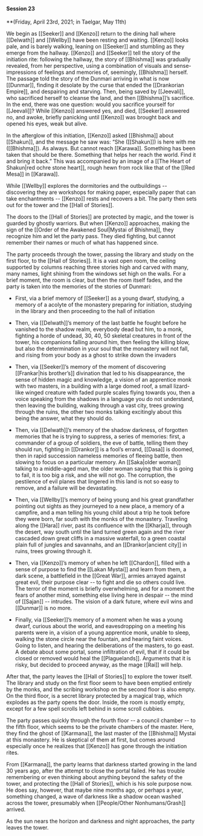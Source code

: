 #### Session 23

**(Friday, April 23rd, 2021; in Taelgar, May 11th)

We begin as [[Seeker]] and [[Kenzo]] return to the dining hall where [[Delwath]] and [[Wellby]] have been resting and waiting. [[Kenzo]] looks pale, and is barely walking, leaning on [[Seeker]] and stumbling as they emerge from the hallway. [[Kenzo]] and [[Seeker]] tell the story of the initiation rite: following the hallway, the story of [[Bhishma]] was gradually revealed, from her perspective, using a combination of visuals and sense-impressions of feelings and memories of, seemingly, [[Bhishma]] herself. The passage told the story of the Dunmari arriving in what is now [[Dunmar]], finding it desolate by the curse that ended the [[Drankorian Empire]], and despairing and starving. Then, being saved by [[Jeevali]], who sacrificed herself to cleanse the land, and then [[Bhishma]]’s sacrifice. In the end, there was one question: would you sacrifice yourself for [[Jeevali]]? While [[Kenzo]] answered yes, and died, [[Seeker]] answered no, and awoke, briefly panicking until [[Kenzo]] was brought back and opened his eyes, weak but alive. 

In the afterglow of this initiation, [[Kenzo]] asked [[Bhishma]] about [[Shakun]], and the message he saw was: “She ([[Shakun]]) is here with me ([[Bhishma]]). As always. But cannot reach [[Karawa]]. Something has been taken that should be there. Something that helps her reach the world. Find it and bring it back.” This was accompanied by an image of a [[The Heart of Shakun|red ochre stone heart]], rough hewn from rock like that of the [[Red Mesa]] in [[Karawa]]. 

While [[Wellby]] explores the dormitories and the outbuildings -- discovering they are workshops for making paper, especially paper that can take enchantments -- [[Kenzo]] rests and recovers a bit. The party then sets out for the tower and the [[Hall of Stories]].

The doors to the [[Hall of Stories]] are protected by magic, and the tower is guarded by ghostly warriors. But when [[Kenzo]] approaches, making the sign of the [[Order of the Awakened Soul|Mystai of Bhishma]], they recognize him and let the party pass. They died fighting, but cannot remember their names or much of what has happened since.

The party proceeds through the tower, passing the library and study on the first floor, to the [[Hall of Stories]]. It is a vast open room, the ceiling supported by columns reaching three stories high and carved with many, many names, light shining from the windows set high on the walls. For a brief moment, the room is clear, but then the room itself fades, and the party is taken into the memories of the stories of Dunmari:

-  First, via a brief memory of [[Seeker]] as a young dwarf, studying, a memory of a acolyte of the monastery preparing for initiation, studying in the library and then proceeding to the hall of initiation
  
-  Then, via [[Delwath]]’s memory of the last battle he fought before he vanished to the shadow realm, everybody dead but him, to a monk, fighting a horde of undead, 30, 40, 50 skeletal creatures in front of the tower, his companions falling around him, then feeling the killing blow, but also the determination in your soul that the monastery will not fall, and rising from your body as a ghost to strike down the invaders
  
-  Then, via [[Seeker]]’s memory of the moment of discovering [[Frankar|his brother’s]] divination that led to his disappearance, the sense of hidden magic and knowledge, a vision of an apprentice monk with two masters, in a building with a large domed roof, a small lizard-like winged creature with faded purple scales flying towards you, then a voice speaking from the shadows in a language you do not understand, then leaving the building, walking through a vast city, trees growing through the ruins, the other two monks talking excitingly about this being the answer, what they should do.
  
-  Then, via [[Delwath]]’s memory of the shadow darkness, of forgotten memories that he is trying to suppress, a series of memories: first, a commander of a group of soldiers, the eve of battle, telling them they should run, fighting in [[Drankor]] is a fool’s errand, [[Dasa]] is doomed, then in rapid succession nameless memories of fleeing battle, then slowing to focus on a particular memory. An [[Saka|older woman]] talking to a middle-aged man, the older woman saying that this is going to fail, it is too big a risk, and she will not go. The corruption, the pestilence of evil planes that lingered in this land is not so easy to remove, and a failure will be devastating. 
  
-  Then, via [[Wellby]]’s memory of being young and his great grandfather pointing out sights as they journeyed to a new place, a memory of a campfire, and a man telling his young child about a trip he took before they were born, far south with the monks of the monastery. Traveling along the [[Hara]] river, past its confluence with the [[Kharja]], through the desert, way south until the land turned green again and the river cascaded down great cliffs in a massive waterfall, to a green coastal plain full of jungles and savannahs, and an [[Drankor|ancient city]] in ruins, trees growing through it. 
  
-  Then, via [[Kenzo]]’s memory of when he left [[Chardon]], filled with a sense of purpose to find the [[Lakan Mystai]] and learn from them, a dark scene, a battlefield in the [[Great War]], armies arrayed against great evil, their purpose clear -- to fight and die so others could live. The terror of the moment is briefly overwhelming, and for a moment the fears of another mind, something else living here in despair -- the mind of [[Sajan]] -- intrudes. The vision of a dark future, where evil wins and [[Dunmar]] is no more. 
  
-  Finally, via [[Seeker]]’s memory of a moment when he was a young dwarf, curious about the world, and eavesdropping on a meeting his parents were in, a vision of a young apprentice monk, unable to sleep, walking the stone circle near the fountain, and hearing faint voices. Going to listen, and hearing the deliberations of the masters, to go east. A debate about some portal, some infiltration of evil, that if it could be closed or removed would heal the [[Plaguelands]]. Arguments that it is risky, but decided to proceed anyway, as the mage [[Rai]] will help. 

After that, the party leaves the [[Hall of Stories]] to explore the tower itself. The library and study on the first floor seem to have been emptied entirely by the monks, and the scribing workshop on the second floor is also empty. On the third floor, is a secret library protected by a magical trap, which explodes as the party opens the door. Inside, the room is mostly empty, except for a few spell scrolls left behind in some scroll cubbies.

The party passes quickly through the fourth floor -- a council chamber -- to the fifth floor, which seems to be the private chambers of the master. Here, they find the ghost of [[Karmana]], the last master of the [[Bhishma]] Mystai at this monastery. He is skeptical of them at first, but comes around especially once he realizes that [[Kenzo]] has gone through the initiation rites. 

From [[Karmana]], the party learns that darkness started growing in the land 30 years ago, after the attempt to close the portal failed. He has trouble remembering or even thinking about anything beyond the safety of the tower, and protecting the [[Hall of Stories]], which is his sole purpose now. He does say, however, that maybe nine months ago, or perhaps a year, something changed, a wave of darkness like a shadow ocean washed across the tower, presumably when [[People/Other Nonhumans/Grash]] arrived. 

As the sun nears the horizon and darkness and night approaches, the party leaves the tower.